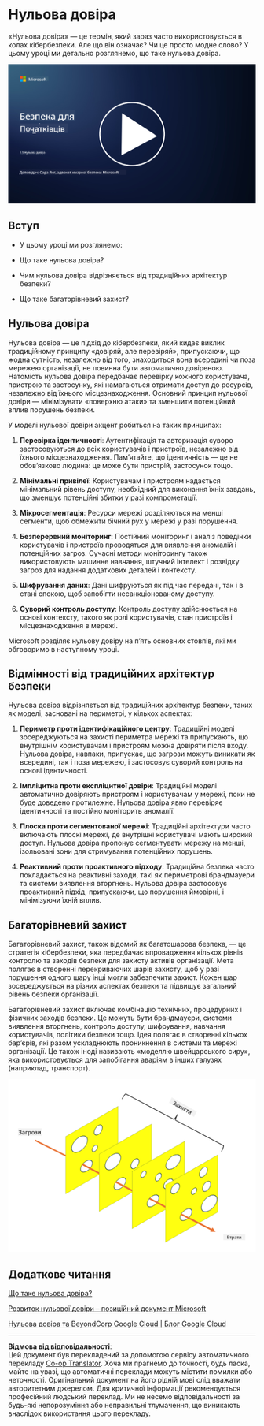 <!--
CO_OP_TRANSLATOR_METADATA:
{
  "original_hash": "75f77f972d2233c584f87c1eb96c983b",
  "translation_date": "2025-09-03T20:34:04+00:00",
  "source_file": "1.5 Zero trust.md",
  "language_code": "uk"
}
-->
# Нульова довіра

«Нульова довіра» — це термін, який зараз часто використовується в колах кібербезпеки. Але що він означає? Чи це просто модне слово? У цьому уроці ми детально розглянемо, що таке нульова довіра.

[![Дивитися відео](../../translated_images/1-5_placeholder.36b707a8de54c96991f42d1e0a5979771993f470834d818e581c8de8c447bc5b.uk.png)](https://learn-video.azurefd.net/vod/player?id=ee1551cc-e7a5-4db6-a897-c286abe68a69)

## Вступ

 - У цьому уроці ми розглянемо:
   
   
 - Що таке нульова довіра?

   
  

 - Чим нульова довіра відрізняється від традиційних архітектур безпеки?

   
   

 - Що таке багаторівневий захист?

## Нульова довіра

Нульова довіра — це підхід до кібербезпеки, який кидає виклик традиційному принципу «довіряй, але перевіряй», припускаючи, що жодна сутність, незалежно від того, знаходиться вона всередині чи поза мережею організації, не повинна бути автоматично довіреною. Натомість нульова довіра передбачає перевірку кожного користувача, пристрою та застосунку, які намагаються отримати доступ до ресурсів, незалежно від їхнього місцезнаходження. Основний принцип нульової довіри — мінімізувати «поверхню атаки» та зменшити потенційний вплив порушень безпеки.

У моделі нульової довіри акцент робиться на таких принципах:

1. **Перевірка ідентичності**: Аутентифікація та авторизація суворо застосовуються до всіх користувачів і пристроїв, незалежно від їхнього місцезнаходження. Пам’ятайте, що ідентичність — це не обов’язково людина: це може бути пристрій, застосунок тощо.

2. **Мінімальні привілеї**: Користувачам і пристроям надається мінімальний рівень доступу, необхідний для виконання їхніх завдань, що зменшує потенційні збитки у разі компрометації.

3. **Мікросегментація**: Ресурси мережі розділяються на менші сегменти, щоб обмежити бічний рух у мережі у разі порушення.

4. **Безперервний моніторинг**: Постійний моніторинг і аналіз поведінки користувачів і пристроїв проводяться для виявлення аномалій і потенційних загроз. Сучасні методи моніторингу також використовують машинне навчання, штучний інтелект і розвідку загроз для надання додаткових деталей і контексту.

5. **Шифрування даних**: Дані шифруються як під час передачі, так і в стані спокою, щоб запобігти несанкціонованому доступу.

6. **Суворий контроль доступу**: Контроль доступу здійснюється на основі контексту, такого як ролі користувачів, стан пристроїв і місцезнаходження в мережі.

Microsoft розділяє нульову довіру на п’ять основних стовпів, які ми обговоримо в наступному уроці.

## Відмінності від традиційних архітектур безпеки

Нульова довіра відрізняється від традиційних архітектур безпеки, таких як моделі, засновані на периметрі, у кількох аспектах:

1. **Периметр проти ідентифікаційного центру**: Традиційні моделі зосереджуються на захисті периметра мережі та припускають, що внутрішнім користувачам і пристроям можна довіряти після входу. Нульова довіра, навпаки, припускає, що загрози можуть виникати як всередині, так і поза мережею, і застосовує суворий контроль на основі ідентичності.

2. **Імпліцитна проти експліцитної довіри**: Традиційні моделі автоматично довіряють пристроям і користувачам у мережі, поки не буде доведено протилежне. Нульова довіра явно перевіряє ідентичності та постійно моніторить аномалії.

3. **Плоска проти сегментованої мережі**: Традиційні архітектури часто включають плоскі мережі, де внутрішні користувачі мають широкий доступ. Нульова довіра пропонує сегментувати мережу на менші, ізольовані зони для стримування потенційних порушень.

4. **Реактивний проти проактивного підходу**: Традиційна безпека часто покладається на реактивні заходи, такі як периметрові брандмауери та системи виявлення вторгнень. Нульова довіра застосовує проактивний підхід, припускаючи, що порушення ймовірні, і мінімізуючи їхній вплив.

## Багаторівневий захист

Багаторівневий захист, також відомий як багатошарова безпека, — це стратегія кібербезпеки, яка передбачає впровадження кількох рівнів контролю та заходів безпеки для захисту активів організації. Мета полягає в створенні перекриваючих шарів захисту, щоб у разі порушення одного шару інші могли забезпечити захист. Кожен шар зосереджується на різних аспектах безпеки та підвищує загальний рівень безпеки організації.

Багаторівневий захист включає комбінацію технічних, процедурних і фізичних заходів безпеки. Це можуть бути брандмауери, системи виявлення вторгнень, контроль доступу, шифрування, навчання користувачів, політики безпеки тощо. Ідея полягає в створенні кількох бар’єрів, які разом ускладнюють проникнення в системи та мережі організації. Це також іноді називають «моделлю швейцарського сиру», яка використовується для запобігання аваріям в інших галузях (наприклад, транспорт).

![зображення](../../translated_images/swisscheese.dc1f2a129515c5af146d3fe0b5e69305e16bfb7ae348d0e4d59a02ada9f5e92b.uk.png)

## Додаткове читання

[Що таке нульова довіра?](https://learn.microsoft.com/security/zero-trust/zero-trust-overview?WT.mc_id=academic-96948-sayoung)

[Розвиток нульової довіри – позиційний документ Microsoft](https://query.prod.cms.rt.microsoft.com/cms/api/am/binary/RWJJdT?WT.mc_id=academic-96948-sayoung)

[Нульова довіра та BeyondCorp Google Cloud | Блог Google Cloud](https://cloud.google.com/blog/topics/developers-practitioners/zero-trust-and-beyondcorp-google-cloud)

---

**Відмова від відповідальності**:  
Цей документ був перекладений за допомогою сервісу автоматичного перекладу [Co-op Translator](https://github.com/Azure/co-op-translator). Хоча ми прагнемо до точності, будь ласка, майте на увазі, що автоматичні переклади можуть містити помилки або неточності. Оригінальний документ на його рідній мові слід вважати авторитетним джерелом. Для критичної інформації рекомендується професійний людський переклад. Ми не несемо відповідальності за будь-які непорозуміння або неправильні тлумачення, що виникають внаслідок використання цього перекладу.